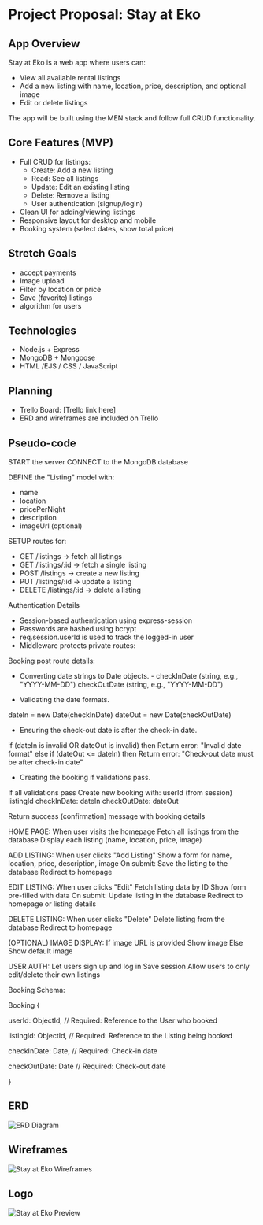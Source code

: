 # Project Proposal: Stay at Eko

## App Overview

Stay at Eko is a web app where users can:
- View all available rental listings
- Add a new listing with name, location, price, description, and optional image
- Edit or delete listings

The app will be built using the MEN stack and follow full CRUD functionality.

## Core Features (MVP)

- Full CRUD for listings:
  - Create: Add a new listing
  - Read: See all listings
  - Update: Edit an existing listing
  - Delete: Remove a listing
  - User authentication (signup/login)
- Clean UI for adding/viewing listings
- Responsive layout for desktop and mobile
- Booking system (select dates, show total price)

## Stretch Goals
- accept payments
- Image upload
- Filter by location or price
- Save (favorite) listings
- algorithm for users 

## Technologies

- Node.js + Express
- MongoDB + Mongoose
- HTML /EJS / CSS / JavaScript


## Planning

- Trello Board: [Trello link here]
- ERD and wireframes are included on Trello

## Pseudo-code

START the server
CONNECT to the MongoDB database

DEFINE the "Listing" model with:
  - name
  - location
  - pricePerNight
  - description
  - imageUrl (optional)

SETUP routes for:
  - GET /listings         → fetch all listings
  - GET /listings/:id     → fetch a single listing
  - POST /listings        → create a new listing
  - PUT /listings/:id     → update a listing
  - DELETE /listings/:id  → delete a listing

 Authentication Details
- Session-based authentication using express-session
- Passwords are hashed using bcrypt
- req.session.userId is used to track the logged-in user
- Middleware protects private routes:
 

 Booking post route details:

- Converting date strings to Date objects.  - checkInDate (string, e.g., "YYYY-MM-DD") checkOutDate (string, e.g., "YYYY-MM-DD")


- Validating the date formats.

dateIn  = new Date(checkInDate)
dateOut = new Date(checkOutDate)


- Ensuring the check-out date is after the check-in date.

if (dateIn is invalid OR dateOut is invalid) then
    Return error: "Invalid date format"
else if (dateOut <= dateIn) then
    Return error: "Check-out date must be after check-in date"






- Creating the booking if validations pass.

 If all validations pass
Create new booking with:
   userId (from session)
  listingId
   checkInDate: dateIn
  checkOutDate: dateOut

Return success (confirmation) message with booking details




HOME PAGE:
  When user visits the homepage
    Fetch all listings from the database
    Display each listing (name, location, price, image)

ADD LISTING:
  When user clicks "Add Listing"
    Show a form for name, location, price, description, image
    On submit:
      Save the listing to the database
      Redirect to homepage

EDIT LISTING:
  When user clicks "Edit"
    Fetch listing data by ID
    Show form pre-filled with data
    On submit:
      Update listing in the database
      Redirect to homepage or listing details

DELETE LISTING:
  When user clicks "Delete"
    Delete listing from the database
    Redirect to homepage

(OPTIONAL) IMAGE DISPLAY:
  If image URL is provided
    Show image
  Else
    Show default image

 USER AUTH:
  Let users sign up and log in
  Save session
  Allow users to only edit/delete their own listings


Booking Schema:

Booking {
  
  userId:      ObjectId,    // Required: Reference to the User who booked
  
  listingId:   ObjectId,    // Required: Reference to the Listing being booked
  
  checkInDate: Date,        // Required: Check-in date
  
  checkOutDate: Date        // Required: Check-out date
  
}


## ERD 

![ERD Diagram](https://github.com/EkoDre/Stay-At-Eko/blob/main/Assets/ERD%20diagram%20.png) 


## Wireframes


![Stay at Eko Wireframes](https://github.com/EkoDre/Stay-At-Eko/blob/main/Assets/stayekoWireframe.png)


## Logo

![Stay at Eko Preview](https://github.com/EkoDre/Stay-At-Eko/blob/main/Assets/StayatEkopreview.png)


